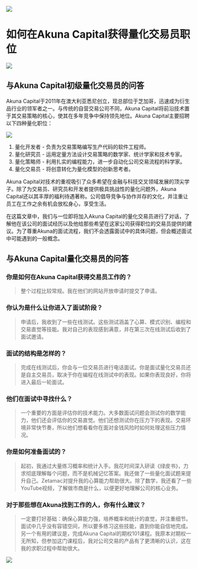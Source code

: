![](https://fastly.jsdelivr.net/gh/bucketio/img11@main/2024/10/21/1729466068183-23134fce-3131-4262-b18c-f378d71af4f6.gif)

# 如何在Akuna Capital获得量化交易员职位
![](https://fastly.jsdelivr.net/gh/bucketio/img9@main/2024/10/20/1729465031968-b3c8959e-1d37-4b8a-91b1-b0b0dfe25143.png)

## 与Akuna Capital初级量化交易员的问答

Akuna Capital于2011年在澳大利亚悉尼创立，现总部位于芝加哥，迅速成为衍生品行业的领军者之一。与传统的自营交易公司不同，Akuna Capital将前沿技术置于其交易策略的核心，使其在多年竞争中保持领先地位。Akuna Capital主要招聘以下四种量化职位：

![](https://fastly.jsdelivr.net/gh/bucketio/img12@main/2025/02/06/1738823480945-798e46f7-6058-4766-bb41-43138e3f7c39.JPG)

1. 量化开发者 - 负责为交易策略编写生产代码的软件工程师。
2. 量化研究员 - 运用定量方法设计交易策略的数学家、统计学家和技术专家。
3. 量化策略师 - 利用扎实的编程能力，进一步自动化公司交易流程的科学家。
4. 量化交易员 - 将创意转化为量化模型的创新思考者。

Akuna Capital对技术的重视吸引了众多希望在金融与科技交叉领域发展的顶尖学子。除了为交易员、研究员和开发者提供极具挑战性的量化问题外，Akuna Capital还以其丰厚的福利待遇著称。公司倡导竞争与协作并存的文化，并注重让员工在工作之余有机会放松身心，享受生活。

在这篇文章中，我们与一位即将加入Akuna Capital的量化交易员进行了对话，了解他在该公司的面试经历以及他给那些希望在这家公司获得职位的交易员提供的建议。为了尊重Akuna的面试流程，我们不会透露面试中的具体问题，但会概述面试中可能遇到的一般概念。

## 与Akuna Capital量化交易员的问答

### 你是如何在Akuna Capital获得交易员工作的？

> 整个过程比较常规。我在他们的网站开放申请时提交了申请。

### 你认为是什么让你进入了面试阶段？

> 申请后，我收到了一些在线测试。这些测试涵盖了心算、模式识别、编程和交易直觉等技能。我对自己的表现感到满意，并在第三次在线测试后收到了面试邀请。

### 面试的结构是怎样的？

> 完成在线测试后，你会与一位交易员进行电话面试。你是面试量化交易员还是自主交易员，取决于你在编程在线测试中的表现。如果你表现良好，你将进入最后一轮面试。

### 他们在面试中寻找什么？

> 一个重要的方面是评估你的技术能力。大多数面试问题会测试你的数学能力，他们还会评估你的交易直觉。他们还想测试你在压力下的表现。交易环境非常快节奏，所以他们想看看你在面对金钱风险时如何处理这些压力情况。

### 你是如何准备面试的？
> 起初，我通过大量练习概率和统计入手。我花时间深入研读《绿皮书》，力求彻底理解每个问题，而不是机械记忆答案。我还做了一些量化面试题来提升自己。Zetamac对提升我的心算能力帮助很大。除了数学，我还看了一些YouTube视频，了解做市商是什么，以便更好地理解公司的核心业务。

### 对于那些想在Akuna找到工作的人，你有什么建议？

> 一定要打好基础：确保心算能力强，培养概率和统计的直觉，并注重细节。面试中几乎没有容错空间，所以要多练习这些技能，直到你能自信地完成。另一个有用的建议是，完成Akuna Capital的期权101课程。我原本对期权一无所知，但参加这门课程后，我对公司交易的产品有了更清晰的认识，这在我的求职过程中帮助很大。

![](https://fastly.jsdelivr.net/gh/bucketio/img14@main/2025/02/06/1738823342747-086eef2b-bebe-498a-abeb-e1a016a45530.png) 